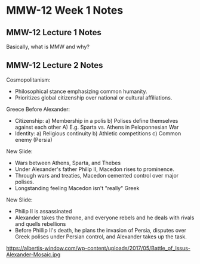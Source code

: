 # MMW-12 Week 1 Notes

## MMW-12 Lecture 1 Notes
Basically, what is MMW and why?

## MMW-12 Lecture 2 Notes
Cosmopolitanism:
- Philosophical stance emphasizing common humanity.
- Prioritizes global citizenship over national or cultural affiliations.

Greece Before Alexander:
- Citizenship:
  a) Membership in a polis
  b) Polises define themselves against each other
    A) E.g. Sparta vs. Athens in Peloponnesian War
- Identity:
  a) Religious continuity
  b) Athletic competitions
  c) Common enemy (Persia)  

New Slide:
- Wars between Athens, Sparta, and Thebes
- Under Alexander's father Philip II, Macedon rises to prominence.
- Through wars and treaties, Macedon cemented control over major polises.
- Longstanding feeling Macedon isn't "really" Greek  

New Slide:
- Philip II is assassinated
- Alexander takes the throne, and everyone rebels and he deals with rivals and quells rebellions
- Before Phillip II's death, he plans the invasion of Persia, disputes over Greek polises under Persian control, and Alexander takes up the task.

https://albertis-window.com/wp-content/uploads/2017/05/Battle_of_Issus-Alexander-Mosaic.jpg
